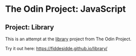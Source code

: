 # The Odin Project: JavaScript

## Project: Library

This is an attempt at the [library](https://www.theodinproject.com/courses/javascript/lessons/library) project from The Odin Project.

Try it out here: https://fiddesidde.github.io/library/

